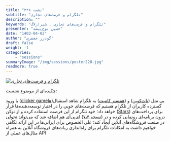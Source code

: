 ```yaml
---
title: "نشست ۲۲۸"
subtitle: "تلگرام و فرصت‌های تجاری"
description: ""
keywords: "تلگرام و فرصت‌های تجاری , شیرازلاگ"
presenter: "حسین نوح‌پیشه"
date: "1403-04-02"
author: "گودرز جعفری"
draft: false
weight: -1
categories:
    - "sessions"
summaryImage: "/img/sessions/poster228.jpg"
readmore: true
---
```

[![تلگرام و فرصت‌های تجاری](/img/sessions/poster228.jpg)](/img/sessions/poster228.jpg)

چکیده‌ای از موضوع نشست:

با ورود ([clicker gameها](https://en.wikipedia.org/wiki/Incremental_game))یی مثل ([نات‌کوین](https://coinmarketcap.com/currencies/notcoin/)) و ([همستر کامبت](https://hamsterkombat.io/)) به تلگرام شاهد استقبال گسترده‌ کاربران از تلگرام هستیم که فرصت‌های خوبی را در اختیار  توسعه‌دهنده‌ها قرار خواهد داد؛
خود تلگرام از این‌ فرصت استفاده کرده و از توکن ([Stars](https://telegram.org/blog/telegram-stars/)) برای پرداخت‌های درون برنامه‌ای رونمایی کرده و در ([نسخه ۷٫۴](https://t.me/BotNews/90)) ای‌پی‌آی هم اضافه شد که می‌تواند تحولی در صنعت فروشگاه‌های آنلاین ایجاد کند؛ علی الخصوص برای ایرانی‌ها در این ارائه نگاهی خواهیم داشت به امکانات تلگرام برای راه‌اندازی ربات‌های فروشگاه آنلاین به همراه مثال‌های عملی از API